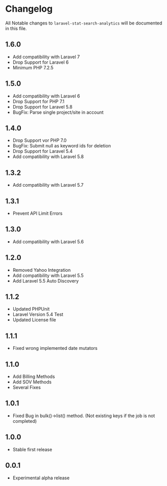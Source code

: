 # Changelog

All Notable changes to `laravel-stat-search-analytics` will be documented in this file.
## 1.6.0
- Add compatibility with Laravel 7
- Drop Support for Laravel 6
- Minimum PHP 7.2.5

## 1.5.0
- Add compatibility with Laravel 6
- Drop Support for PHP 7.1
- Drop Support for Laravel 5.8
- BugFix: Parse single project/site in account

## 1.4.0
- Drop Support vor PHP 7.0
- BugFix: Submit null as keyword ids for deletion
- Drop Support for Laravel 5.4
- Add compatibility with Laravel 5.8

## 1.3.2
- Add compatibility with Laravel 5.7

## 1.3.1
- Prevent API Limit Errors

## 1.3.0
- Add compatibility with Laravel 5.6

## 1.2.0
- Removed Yahoo Integration
- Add compatibility with Laravel 5.5
- Add Laravel 5.5 Auto Discovery 

## 1.1.2
- Updated PHPUnit
- Laravel Version 5.4 Test
- Updated License file

## 1.1.1
- Fixed wrong implemented date mutators

## 1.1.0
- Add Billing Methods
- Add SOV Methods
- Several Fixes

## 1.0.1
- Fixed Bug in bulk()->list() method. (Not existing keys if the job is not completed)

## 1.0.0
- Stable first release

## 0.0.1
- Experimental alpha release
